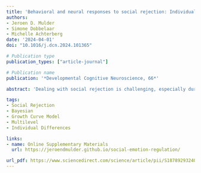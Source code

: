 ```yaml
---
title: 'Behavioral and neural responses to social rejection: Individual differences in developmental trajectories across childhood and adolescence'
authors:
- Jeroen D. Mulder
- Simone Dobbelaar
- Michelle Achterberg
date: '2024-04-01'
doi: "10.1016/j.dcn.2024.101365"

# Publication type
publication_types: ["article-journal"]

# Publication name
publication: '*Developmental Cognitive Neuroscience, 66*'

abstract: 'Dealing with social rejection is challenging, especially during childhood when behavioral and neural responses to social rejection are still developing. In the current longitudinal study, we used a Bayesian multilevel growth curve model to describe individual differences in the development of behavioral and neural responses to social rejection in a large sample (n > 500). We found a peak in aggression following negative feedback (compared to neutral feedback) during late childhood, as well as individual differences during this developmental phase, possibly suggesting a sensitive window for dealing with social rejection across late childhood. Moreover, we found evidence for individual differences in the linear development of neural responses to social rejection in our three brain regions of interest: The anterior insula, the medial prefrontal cortex, and the dorsolateral prefrontal cortex. In addition to providing insights in the individual trajectories of dealing with social rejection during childhood, this study also makes a meaningful methodological contribution: Our statistical analysis strategy (and can be found in this study’s online supplementary materials at https://jeroendmulder.github.io/social-emotion-regulation/) can be used as an example on how to take into account the many complexities of developmental neuroimaging datasets, while still enabling researchers to answer interesting questions about individual-level relationships.'

tags: 
- Social Rejection
- Bayesian 
- Growth Curve Model
- Multilevel
- Individual Differences

links:
- name: Online Supplementary Materials
  url: https://jeroendmulder.github.io/social-emotion-regulation/

url_pdf: https://www.sciencedirect.com/science/article/pii/S1878929324000264/pdfft?md5=9db17c3dfb21b1a2908c85f777f52caf&pid=1-s2.0-S1878929324000264-main.pdf
---
```

